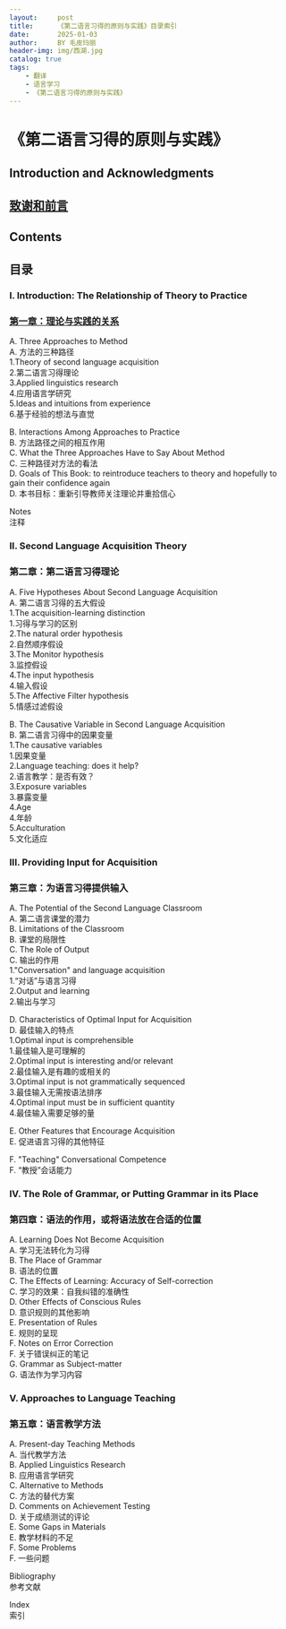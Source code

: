 ```yaml
---
layout:     post
title:      《第二语言习得的原则与实践》目录索引
date:       2025-01-03
author:     BY 毛皮玛丽
header-img: img/西湖.jpg
catalog: true
tags:
    - 翻译
    - 语言学习
    - 《第二语言习得的原则与实践》
---
```


# 《第二语言习得的原则与实践》

## Introduction and Acknowledgments  
## [致谢和前言](https://furrymary.github.io/2025/01/03/%E7%AC%AC%E4%BA%8C%E8%AF%AD%E8%A8%80%E4%B9%A0%E5%BE%97%E7%9A%84%E5%8E%9F%E5%88%99%E5%92%8C%E5%AE%9E%E8%B7%B5-%E5%89%8D%E8%A8%80%E5%92%8C%E8%87%B4%E8%B0%A2/)

## Contents
## 目录

### I. Introduction: The Relationship of Theory to Practice  
### [第一章：理论与实践的关系](https://furrymary.github.io/2025/01/03/%E7%AC%AC%E4%BA%8C%E8%AF%AD%E8%A8%80%E4%B9%A0%E5%BE%97%E7%9A%84%E5%8E%9F%E5%88%99%E5%92%8C%E5%AE%9E%E8%B7%B5-%E7%AC%AC%E4%B8%80%E7%AB%A0/#%E7%AC%AC%E4%B8%80%E7%AB%A0%E5%BC%95%E8%A8%80%E7%90%86%E8%AE%BA%E4%B8%8E%E5%AE%9E%E8%B7%B5%E7%9A%84%E5%85%B3%E7%B3%BB)

A. Three Approaches to Method  
A. 方法的三种路径  
1.Theory of second language acquisition  
2.第二语言习得理论  
3.Applied linguistics research  
4.应用语言学研究  
5.Ideas and intuitions from experience  
6.基于经验的想法与直觉  

B. Interactions Among Approaches to Practice  
B. 方法路径之间的相互作用  
C. What the Three Approaches Have to Say About Method  
C. 三种路径对方法的看法  
D. Goals of This Book: to reintroduce teachers to theory and hopefully to gain their confidence again  
D. 本书目标：重新引导教师关注理论并重拾信心  

Notes  
注释  

### II. Second Language Acquisition Theory  
### 第二章：第二语言习得理论  

A. Five Hypotheses About Second Language Acquisition  
A. 第二语言习得的五大假设  
1.The acquisition-learning distinction  
1.习得与学习的区别  
2.The natural order hypothesis  
2.自然顺序假设  
3.The Monitor hypothesis  
3.监控假设  
4.The input hypothesis  
4.输入假设  
5.The Affective Filter hypothesis  
5.情感过滤假设  

B. The Causative Variable in Second Language Acquisition  
B. 第二语言习得中的因果变量  
1.The causative variables  
1.因果变量  
2.Language teaching: does it help?  
2.语言教学：是否有效？  
3.Exposure variables  
3.暴露变量  
4.Age  
4.年龄  
5.Acculturation  
5.文化适应  

### III. Providing Input for Acquisition  
### 第三章：为语言习得提供输入  

A. The Potential of the Second Language Classroom  
A. 第二语言课堂的潜力  
B. Limitations of the Classroom  
B. 课堂的局限性  
C. The Role of Output  
C. 输出的作用  
1."Conversation" and language acquisition  
1.“对话”与语言习得  
2.Output and learning  
2.输出与学习  

D. Characteristics of Optimal Input for Acquisition  
D. 最佳输入的特点  
1.Optimal input is comprehensible  
1.最佳输入是可理解的  
2.Optimal input is interesting and/or relevant  
2.最佳输入是有趣的或相关的  
3.Optimal input is not grammatically sequenced  
3.最佳输入无需按语法排序  
4.Optimal input must be in sufficient quantity  
4.最佳输入需要足够的量  

E. Other Features that Encourage Acquisition  
E. 促进语言习得的其他特征  

F. "Teaching" Conversational Competence  
F. “教授”会话能力  

### IV. The Role of Grammar, or Putting Grammar in its Place  
### 第四章：语法的作用，或将语法放在合适的位置  

A. Learning Does Not Become Acquisition  
A. 学习无法转化为习得  
B. The Place of Grammar  
B. 语法的位置  
C. The Effects of Learning: Accuracy of Self-correction  
C. 学习的效果：自我纠错的准确性  
D. Other Effects of Conscious Rules  
D. 意识规则的其他影响  
E. Presentation of Rules  
E. 规则的呈现  
F. Notes on Error Correction  
F. 关于错误纠正的笔记  
G. Grammar as Subject-matter  
G. 语法作为学习内容  

### V. Approaches to Language Teaching  
### 第五章：语言教学方法  

A. Present-day Teaching Methods  
A. 当代教学方法  
B. Applied Linguistics Research  
B. 应用语言学研究  
C. Alternative to Methods  
C. 方法的替代方案  
D. Comments on Achievement Testing  
D. 关于成绩测试的评论  
E. Some Gaps in Materials  
E. 教学材料的不足  
F. Some Problems  
F. 一些问题  

Bibliography  
参考文献  

Index  
索引  



